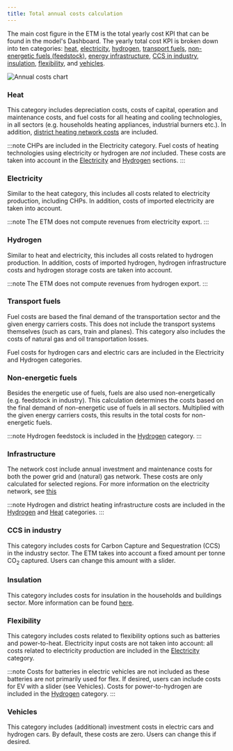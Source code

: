```yaml
---
title: Total annual costs calculation
---
```


The main cost figure in the ETM is the total yearly cost KPI that can be found in the model's Dashboard. The yearly total cost KPI is broken down into ten categories: [heat](#heat), [electricity](#electricity), [hydrogen](#hydrogen), [transport fuels](#transport-fuels), [non-energetic fuels (feedstock)](#non-energetic-fuels), [energy infrastructure](#infrastructure), [CCS in industry](#ccs-in-industry), [insulation](#insulation), [flexibility](#flexibility), and [vehicles](#vehicles).

![Annual costs chart](/img/docs/annual-cost-chart.png)

### Heat
This category includes depreciation costs, costs of capital, operation and maintenance costs, and fuel costs for all heating and cooling technologies, in all sectors (e.g. households heating appliances, industrial burners etc.). In addition, [district heating network costs](heat-infrastructure-costs.md) are included.

:::note
CHPs are included in the Electricity category.
Fuel costs of heating technologies using electricity or hydrogen are _not_ included. These costs are taken into account in the [Electricity](#electricity) and [Hydrogen](#hydrogen) sections.
:::

### Electricity
Similar to the heat category, this includes all costs related to electricity production, including CHPs. In addition, costs of imported electricity are taken into account.

:::note
The ETM does not compute revenues from electricity export.
:::

### Hydrogen
Similar to heat and electricity, this includes all costs related to hydrogen production. In addition, costs of imported hydrogen, hydrogen infrastructure costs and hydrogen storage costs are taken into account.

:::note
The ETM does not compute revenues from hydrogen export.
:::

### Transport fuels
Fuel costs are based the final demand of the transportation sector and the given energy carriers costs. This does not include the transport systems themselves (such as cars, train and planes). This category also includes the costs of natural gas and oil transportation losses.

Fuel costs for hydrogen cars and electric cars are included in the Electricity and Hydrogen categories.

### Non-energetic fuels
Besides the energetic use of fuels, fuels are also used non-energetically (e.g. feedstock in industry). This calculation determines the costs based on the final demand of non-energetic use of fuels in all sectors. Multiplied with the given energy carriers costs, this results in the total costs for non-energetic fuels.

:::note
Hydrogen feedstock is included in the [Hydrogen](#hydrogen) category.
:::

### Infrastructure
The network cost include annual investment and maintenance costs for both the power grid and (natural) gas network. These costs are only calculated for selected regions. For more information on the electricity network, see [this](network.md)

:::note
Hydrogen and district heating infrastructure costs are included in the [Hydrogen](#hydrogen) and [Heat](#heat) categories.
:::

### CCS in industry
This category includes costs for Carbon Capture and Sequestration (CCS) in the industry sector. The ETM takes into account a fixed amount per tonne CO<sub>2</sub> captured. Users can change this amount with a slider.

### Insulation
This category includes costs for insulation in the households and buildings sector. More information can be found [here](insulation.md).

### Flexibility
This category includes costs related to flexibility options such as batteries and power-to-heat. Electricity input costs are not taken into account: all costs related to electricity production are included in the [Electricity](#electricity) category.

:::note
Costs for batteries in electric vehicles are not included as these batteries are not primarily used for flex. If desired, users can include costs for EV with a slider (see Vehicles).
Costs for power-to-hydrogen are included in the [Hydrogen](#hydrogen) category.
:::

### Vehicles
This category includes (additional) investment costs in electric cars and hydrogen cars. By default, these costs are zero. Users can change this if desired.
